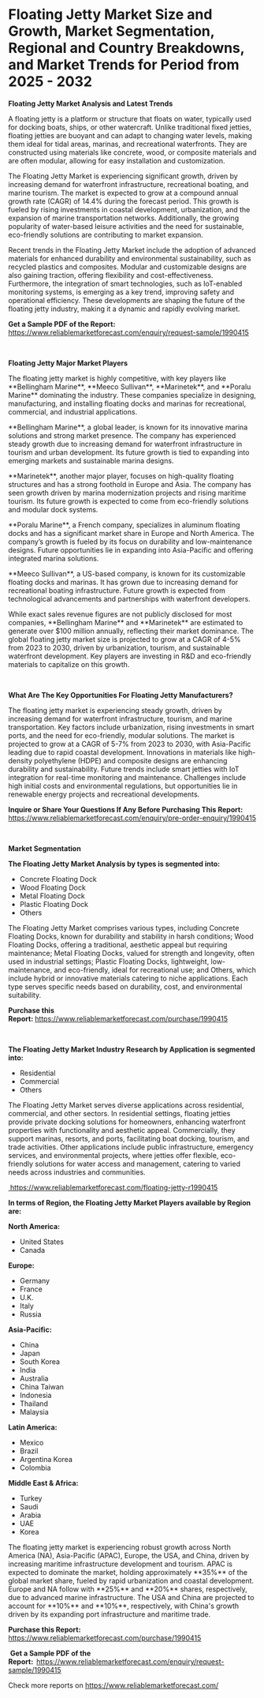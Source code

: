 <p><h1>Floating Jetty Market Size and Growth, Market Segmentation, Regional and Country Breakdowns, and Market Trends for Period from 2025 -  2032</h1></p><p><strong>Floating Jetty Market Analysis and Latest Trends</strong></p>
<p><p>A floating jetty is a platform or structure that floats on water, typically used for docking boats, ships, or other watercraft. Unlike traditional fixed jetties, floating jetties are buoyant and can adapt to changing water levels, making them ideal for tidal areas, marinas, and recreational waterfronts. They are constructed using materials like concrete, wood, or composite materials and are often modular, allowing for easy installation and customization.</p><p>The Floating Jetty Market is experiencing significant growth, driven by increasing demand for waterfront infrastructure, recreational boating, and marine tourism. The market is expected to grow at a compound annual growth rate (CAGR) of 14.4% during the forecast period. This growth is fueled by rising investments in coastal development, urbanization, and the expansion of marine transportation networks. Additionally, the growing popularity of water-based leisure activities and the need for sustainable, eco-friendly solutions are contributing to market expansion.</p><p>Recent trends in the Floating Jetty Market include the adoption of advanced materials for enhanced durability and environmental sustainability, such as recycled plastics and composites. Modular and customizable designs are also gaining traction, offering flexibility and cost-effectiveness. Furthermore, the integration of smart technologies, such as IoT-enabled monitoring systems, is emerging as a key trend, improving safety and operational efficiency. These developments are shaping the future of the floating jetty industry, making it a dynamic and rapidly evolving market.</p></p>
<p><strong>Get a Sample PDF of the Report:&nbsp;</strong> <a href="https://www.reliablemarketforecast.com/enquiry/request-sample/1990415?utm_campaign=1167&utm_medium=2&utm_source=Github&utm_content=ia&utm_term=22012025&utm_id=floating-jetty">https://www.reliablemarketforecast.com/enquiry/request-sample/1990415</a></p>
<p>&nbsp;</p>
<p><strong>Floating Jetty Major Market Players</strong></p>
<p><p>The floating jetty market is highly competitive, with key players like **Bellingham Marine**, **Meeco Sullivan**, **Marinetek**, and **Poralu Marine** dominating the industry. These companies specialize in designing, manufacturing, and installing floating docks and marinas for recreational, commercial, and industrial applications.</p><p>**Bellingham Marine**, a global leader, is known for its innovative marina solutions and strong market presence. The company has experienced steady growth due to increasing demand for waterfront infrastructure in tourism and urban development. Its future growth is tied to expanding into emerging markets and sustainable marina designs.</p><p>**Marinetek**, another major player, focuses on high-quality floating structures and has a strong foothold in Europe and Asia. The company has seen growth driven by marina modernization projects and rising maritime tourism. Its future growth is expected to come from eco-friendly solutions and modular dock systems.</p><p>**Poralu Marine**, a French company, specializes in aluminum floating docks and has a significant market share in Europe and North America. The company’s growth is fueled by its focus on durability and low-maintenance designs. Future opportunities lie in expanding into Asia-Pacific and offering integrated marina solutions.</p><p>**Meeco Sullivan**, a US-based company, is known for its customizable floating docks and marinas. It has grown due to increasing demand for recreational boating infrastructure. Future growth is expected from technological advancements and partnerships with waterfront developers.</p><p>While exact sales revenue figures are not publicly disclosed for most companies, **Bellingham Marine** and **Marinetek** are estimated to generate over $100 million annually, reflecting their market dominance. The global floating jetty market size is projected to grow at a CAGR of 4-5% from 2023 to 2030, driven by urbanization, tourism, and sustainable waterfront development. Key players are investing in R&D and eco-friendly materials to capitalize on this growth.</p></p>
<p>&nbsp;</p>
<p><strong>What Are The Key Opportunities For Floating Jetty Manufacturers?</strong></p>
<p><p>The floating jetty market is experiencing steady growth, driven by increasing demand for waterfront infrastructure, tourism, and marine transportation. Key factors include urbanization, rising investments in smart ports, and the need for eco-friendly, modular solutions. The market is projected to grow at a CAGR of 5-7% from 2023 to 2030, with Asia-Pacific leading due to rapid coastal development. Innovations in materials like high-density polyethylene (HDPE) and composite designs are enhancing durability and sustainability. Future trends include smart jetties with IoT integration for real-time monitoring and maintenance. Challenges include high initial costs and environmental regulations, but opportunities lie in renewable energy projects and recreational developments.</p></p>
<p><strong>Inquire or Share Your Questions If Any Before Purchasing This Report:</strong> <a href="https://www.reliablemarketforecast.com/enquiry/pre-order-enquiry/1990415?utm_campaign=1167&utm_medium=2&utm_source=Github&utm_content=ia&utm_term=22012025&utm_id=floating-jetty">https://www.reliablemarketforecast.com/enquiry/pre-order-enquiry/1990415</a></p>
<p>&nbsp;</p>
<p><strong>Market Segmentation</strong></p>
<p><strong>The Floating Jetty Market Analysis by types is segmented into:</strong></p>
<p><ul><li>Concrete Floating Dock</li><li>Wood Floating Dock</li><li>Metal Floating Dock</li><li>Plastic Floating Dock</li><li>Others</li></ul></p>
<p><p>The Floating Jetty Market comprises various types, including Concrete Floating Docks, known for durability and stability in harsh conditions; Wood Floating Docks, offering a traditional, aesthetic appeal but requiring maintenance; Metal Floating Docks, valued for strength and longevity, often used in industrial settings; Plastic Floating Docks, lightweight, low-maintenance, and eco-friendly, ideal for recreational use; and Others, which include hybrid or innovative materials catering to niche applications. Each type serves specific needs based on durability, cost, and environmental suitability.</p></p>
<p><strong>Purchase this Report:&nbsp;</strong><a href="https://www.reliablemarketforecast.com/purchase/1990415?utm_campaign=1167&utm_medium=2&utm_source=Github&utm_content=ia&utm_term=22012025&utm_id=floating-jetty">https://www.reliablemarketforecast.com/purchase/1990415</a></p>
<p>&nbsp;</p>
<p><strong>The Floating Jetty Market Industry Research by Application is segmented into:</strong></p>
<p><ul><li>Residential</li><li>Commercial</li><li>Others</li></ul></p>
<p><p>The Floating Jetty Market serves diverse applications across residential, commercial, and other sectors. In residential settings, floating jetties provide private docking solutions for homeowners, enhancing waterfront properties with functionality and aesthetic appeal. Commercially, they support marinas, resorts, and ports, facilitating boat docking, tourism, and trade activities. Other applications include public infrastructure, emergency services, and environmental projects, where jetties offer flexible, eco-friendly solutions for water access and management, catering to varied needs across industries and communities.</p></p>
<p><a href="https://www.reliablemarketforecast.com/floating-jetty-r1990415?utm_campaign=1167&utm_medium=2&utm_source=Github&utm_content=ia&utm_term=22012025&utm_id=floating-jetty">&nbsp;https://www.reliablemarketforecast.com/floating-jetty-r1990415</a></p>
<p><strong>In terms of Region, the Floating Jetty Market Players available by Region are:</strong></p>
<p>
    <p> <strong> North America: </strong>
        <ul>
            <li>United States</li>
            <li>Canada</li>
        </ul>
        </p> 
    <p> <strong> Europe: </strong>
        <ul>
            <li>Germany</li>
            <li>France</li>
            <li>U.K.</li>
            <li>Italy</li>
            <li>Russia</li>
        </ul>
        </p> 
    <p> <strong> Asia-Pacific: </strong>
        <ul>
            <li>China</li>
            <li>Japan</li>
            <li>South Korea</li>
            <li>India</li>
            <li>Australia</li>
            <li>China Taiwan</li>
            <li>Indonesia</li>
            <li>Thailand</li>
            <li>Malaysia</li>
        </ul>
        </p> 
    <p> <strong> Latin America: </strong>
        <ul>
            <li>Mexico</li>
            <li>Brazil</li>
            <li>Argentina Korea</li>
            <li>Colombia</li>
        </ul>
        </p> 
    <p> <strong> Middle East & Africa: </strong>
        <ul>
            <li>Turkey</li>
            <li>Saudi</li>
            <li>Arabia</li>
            <li>UAE</li>
            <li>Korea</li>
        </ul>
    </p>
    </p>
<p><p>The floating jetty market is experiencing robust growth across North America (NA), Asia-Pacific (APAC), Europe, the USA, and China, driven by increasing maritime infrastructure development and tourism. APAC is expected to dominate the market, holding approximately **35%** of the global market share, fueled by rapid urbanization and coastal development. Europe and NA follow with **25%** and **20%** shares, respectively, due to advanced marine infrastructure. The USA and China are projected to account for **10%** and **10%**, respectively, with China's growth driven by its expanding port infrastructure and maritime trade.</p></p>
<p><strong>Purchase this Report: </strong><a href="https://www.reliablemarketforecast.com/purchase/1990415?utm_campaign=1167&utm_medium=2&utm_source=Github&utm_content=ia&utm_term=22012025&utm_id=floating-jetty">https://www.reliablemarketforecast.com/purchase/1990415</a></p>
<p>&nbsp;<strong>Get a Sample PDF of the Report:&nbsp;&nbsp;</strong><a href="https://www.reliablemarketforecast.com/enquiry/request-sample/1990415?utm_campaign=1167&utm_medium=2&utm_source=Github&utm_content=ia&utm_term=22012025&utm_id=floating-jetty">https://www.reliablemarketforecast.com/enquiry/request-sample/1990415</a></p>
<p><strong></strong></p>
<p>Check more reports on <a href="https://www.reliablemarketforecast.com/?utm_campaign=1167&utm_medium=2&utm_source=Github&utm_content=ia&utm_term=22012025&utm_id=floating-jetty">https://www.reliablemarketforecast.com/</a></p>